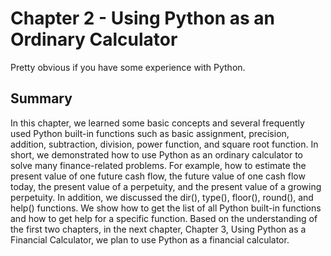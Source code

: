 # Chapter 2 - Using Python as an Ordinary Calculator

Pretty obvious if you have some experience with Python.

## Summary
In this chapter, we learned some basic concepts and several frequently used Python built-in functions such as basic assignment, precision, addition, subtraction, division, power function, and square root function. In short, we demonstrated how to use Python as an ordinary calculator to solve many finance-related problems.
For example, how to estimate the present value of one future cash flow, the future value of one cash flow today, the present value of a perpetuity, and the present value of a growing perpetuity. In addition, we discussed the dir(), type(), floor(), round(), and help() functions. We show how to get the list of all Python built-in functions and how to get help for a specific function.
Based on the understanding of the first two chapters, in the next chapter, Chapter 3, Using Python as a Financial Calculator, we plan to use Python as a financial calculator.